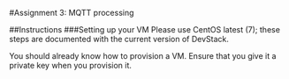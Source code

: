 #Assignment 3: MQTT processing

##Instructions
###Setting up your VM 
Please use CentOS latest (7); these steps are documented with the current version of DevStack. 

You should already know how to provision a VM. Ensure that you give it a private key when you provision it. 
